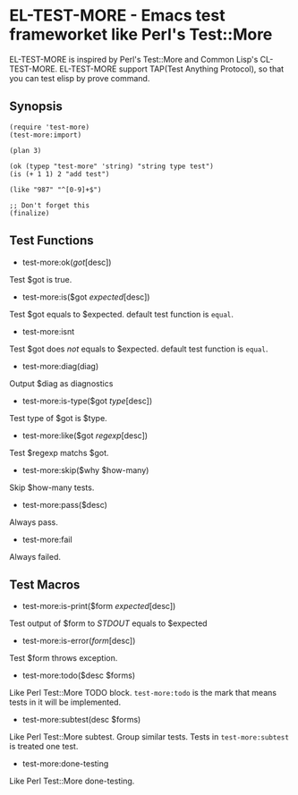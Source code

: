 # EL-TEST-MORE - Emacs test frameworket like Perl's Test::More

EL-TEST-MORE is inspired by Perl's Test::More and Common Lisp's CL-TEST-MORE.
EL-TEST-MORE support TAP(Test Anything Protocol), so that you can test elisp
by prove command.


## Synopsis

    (require 'test-more)
    (test-more:import)

    (plan 3)

    (ok (typep "test-more" 'string) "string type test")
    (is (+ 1 1) 2 "add test")

    (like "987" "^[0-9]+$")

    ;; Don't forget this
    (finalize)


## Test Functions

* test-more:ok($got [$desc])

Test $got is true.

* test-more:is($got $expected [$desc])

Test $got equals to $expected. default test function is `equal`.

* test-more:isnt

Test $got does *not* equals to $expected. default test function is `equal`.

* test-more:diag(diag)

Output $diag as diagnostics

* test-more:is-type($got $type [$desc])

Test type of $got is $type.

* test-more:like($got $regexp [$desc])

Test $regexp matchs $got.

* test-more:skip($why $how-many)

Skip $how-many tests.

* test-more:pass($desc)

Always pass.

* test-more:fail

Always failed.

## Test Macros

* test-more:is-print($form $expected [$desc])

Test output of $form to *STDOUT* equals to $expected

* test-more:is-error($form [$desc])

Test $form throws exception.

* test-more:todo($desc $forms)

Like Perl Test::More TODO block.
`test-more:todo` is the mark that means tests in it will be implemented.

* test-more:subtest(desc $forms)

Like Perl Test::More subtest. Group similar tests.
Tests in `test-more:subtest` is treated one test.

* test-more:done-testing

Like Perl Test::More done-testing.
